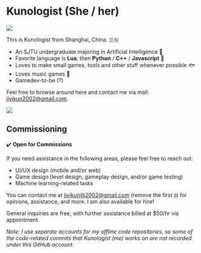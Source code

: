 # Kunologist (She / her)

![](https://github-readme-stats.vercel.app/api?username=Gennadiyev&show_icons=true&theme=tokyonight)

This is Kunologist from Shanghai, China. :cn:

- An SJTU undergraduate majoring in Artificial Intelligence :robot:
- Favorite language is **Lua**, then **Python** / **C++** / **Javascript** :abacus:
- Loves to make small games, tools and other stuff whenever possible :fish:
- Loves music games :musical_keyboard:
- Gamedev-to-be (?)

Feel free to browse around here and contact me via mail: [jiyikun2002@gmail.com](jiyikun2002@gmail.com).

![](https://github-profile-trophy.vercel.app/?username=Gennadiyev&column=7&theme=onedark)

## Commissioning

✔️ **Open for Commissions**

If you need assistance in the following areas, please feel free to reach out:

- UI/UX design (mobile and/or web)
- Game design (level design, gameplay design, and/or game testing)
- Machine learning-related tasks

You can contact me at [jiyikun@2002@gmail.com](mailto:jiyikun2002@gmail.com) (remove the first `@`) for opinions, assistance, and more. I am also available for hire!

General inquiries are free, with further assistance billed at $50/hr via appointment.

*Note: I use separate accounts for my offline code repositories, so some of the code-related commits that Kunologist (me) works on are not recorded under this GitHub account.*
